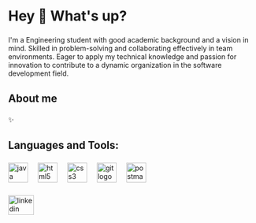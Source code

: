 <h1 align="left">Hey 👋 What's up?</h1>

###

<p align="left">I'm a Engineering student with good academic background and a vision in mind. Skilled in problem-solving and collaborating effectively in team environments. Eager to apply my technical knowledge and passion for innovation to contribute to a dynamic organization in the software development field.</p>

###

<h2 align="left">About me</h2>

###

<p align="left">✨ </p>

###

<h2 align="left">Languages and Tools:</h2>

###

<div align="left">
 
  <img src="https://cdn.jsdelivr.net/gh/devicons/devicon/icons/java/java-original.svg" height="40" alt="java logo"  />
  <img width="12" />
  
  <img src="https://cdn.jsdelivr.net/gh/devicons/devicon/icons/html5/html5-original.svg" height="40" alt="html5 logo"  />
  <img width="12" />
  <img src="https://cdn.jsdelivr.net/gh/devicons/devicon/icons/css3/css3-original.svg" height="40" alt="css3 logo"  />
  <img width="12" />
   <img src="https://cdn.jsdelivr.net/gh/devicons/devicon/icons/git/git-original.svg" height="40" alt="git logo"  />
  <img width="12" />
  <img src="https://cdn.simpleicons.org/postman/FF6C37" height="40" alt="postman logo"  />
</div>


###

<div align="left">
  <a href="https://www.linkedin.com/in/tejas-junghare/" target="_blank">
    <img src="https://raw.githubusercontent.com/maurodesouza/profile-readme-generator/master/src/assets/icons/social/linkedin/default.svg" width="52" height="40" alt="linkedin logo"  />
  </a>
</div>

###

